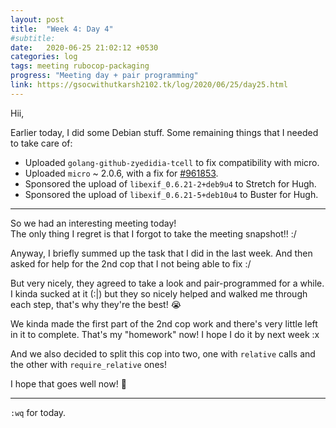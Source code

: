 ```yaml
---
layout: post
title:  "Week 4: Day 4"
#subtitle:
date:   2020-06-25 21:02:12 +0530
categories: log
tags: meeting rubocop-packaging
progress: "Meeting day + pair programming"
link: https://gsocwithutkarsh2102.tk/log/2020/06/25/day25.html
---
```


Hii,

Earlier today, I did some Debian stuff. Some remaining things that I needed
to take care of:
- Uploaded `golang-github-zyedidia-tcell` to fix compatibility with micro.
- Uploaded `micro` ~ 2.0.6, with a fix for [#961853](https://bugs.debian.org/961853).
- Sponsored the upload of `libexif_0.6.21-2+deb9u4` to Stretch for Hugh.
- Sponsored the upload of `libexif_0.6.21-5+deb10u4` to Buster for Hugh.

---

So we had an interesting meeting today!  
The only thing I regret is that I forgot to take the meeting snapshot!! :/

Anyway, I briefly summed up the task that I did in the last week. And then
asked for help for the 2nd cop that I not being able to fix :/

But very nicely, they agreed to take a look and pair-programmed for a while.  
I kinda sucked at it (:|) but they so nicely helped and walked me through
each step, that's why they're the best! 😭

We kinda made the first part of the 2nd cop work and there's very little
left in it to complete. That's my "homework" now! I hope I do it by next
week :x

And we also decided to split this cop into two, one with `relative` calls
and the other with `require_relative` ones!

I hope that goes well now! 🙈

---

`:wq` for today.
